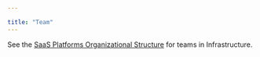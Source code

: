 ```yaml
---

title: "Team"
---
```


See the [SaaS Platforms Organizational Structure](/handbook/engineering/infrastructure/#organization-structure) for teams in Infrastructure.

